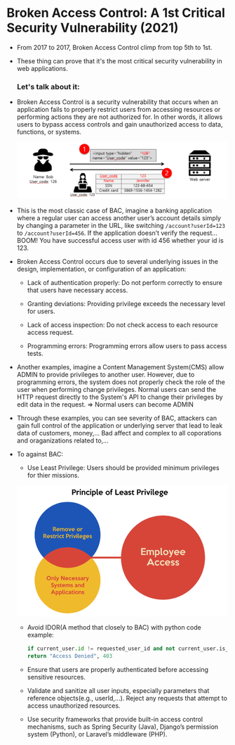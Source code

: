 # Broken Access Control: A 1st Critical Security Vulnerability (2021)

- From 2017 to 2017, Broken Access Control climp from top 5th to 1st.

- These thing can prove that it's the most critical security vulnerability in web applications.

   ### **Let's talk about it**:

- Broken Access Control is a security vulnerability that occurs when an application fails to properly restrict users from accessing resources or performing actions they are not authorized for. In other words, it allows users to bypass access controls and gain unauthorized access to data, functions, or systems.

    ![1](imgs/1_1.png)

- This is the most classic case of BAC, imagine a banking application where a regular user can access another user’s account details simply by changing a parameter in the URL, like switching `/account?userId=123` to `/account?userId=456`. If the application doesn’t verify the request... BOOM! You have successful access user with id 456 whether your id is 123.

- Broken Access Control occurs due to several underlying issues in the design, implementation, or configuration of an application:

    + Lack of authentication properly: Do not perform correctly to ensure that users have necessary access.

    + Granting deviations: Providing privilege exceeds the necessary level for users.

    + Lack of access inspection: Do not check access to each resource access request.

    + Programming errors: Programming errors allow users to pass access tests.

- Another examples, imagine a Content Management System(CMS) allow ADMIN to provide privileges to another user. However, due to programming errors, the system does not properly check the role of the user when performing change privileges. Normal users can send the HTTP request directly to the System's API to change their privileges by edit data in the request. => Normal users can become ADMIN 

- Through these examples, you can see severity of BAC, attackers can gain full control of the application or underlying server that lead to leak data of customers, money,... Bad affect and complex to all coporations and oraganizations related to,... 

- To against BAC:

    + Use Least Privilege: Users should be provided minimum privileges for thier missions.

    ![2](imgs/1_2.png)

    + Avoid IDOR(A method that closely to BAC) with python code example:
        ```python
        if current_user.id != requested_user_id and not current_user.is_admin:
        return "Access Denied", 403

    + Ensure that users are properly authenticated before accessing sensitive resources.

    + Validate and sanitize all user inputs, especially parameters that reference objects(e.g., userId,...). Reject any requests that attempt to access unauthorized resources.

    + Use security frameworks that provide built-in access control mechanisms, such as Spring Security (Java), Django’s permission system (Python), or Laravel’s middleware (PHP).